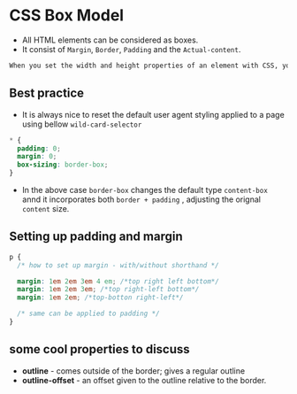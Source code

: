 # CSS Box Model

- All HTML elements can be considered as boxes.
- It consist of `Margin`, `Border`, `Padding` and the `Actual-content`.

```txt
When you set the width and height properties of an element with CSS, you just set the width and height of the content area. To calculate the full size of an element, you must also add padding, borders and margins.
```

## Best practice

- It is always nice to reset the default user agent styling applied to a page using bellow `wild-card-selector`

```css
* {
  padding: 0;
  margin: 0;
  box-sizing: border-box;
}
```

- In the above case `border-box` changes the default type `content-box` annd it incorporates both `border + padding` , adjusting the orignal `content` size.

## Setting up padding and margin

```css
p {
  /* how to set up margin - with/without shorthand */

  margin: 1em 2em 3em 4 em; /*top right left bottom*/
  margin: 1em 2em 3em; /*top right-left bottom*/
  margin: 1em 2em; /*top-botton right-left*/

  /* same can be applied to padding */
}
```

## some cool properties to discuss

- **outline** - comes outside of the border; gives a regular outline
- **outline-offset** - an offset given to the outline relative to the border.
